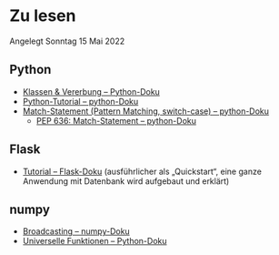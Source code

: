 # Zu lesen
Angelegt Sonntag 15 Mai 2022

Python
------

* [Klassen & Vererbung – Python-Doku](https://docs.python.org/3/tutorial/classes.html#inheritance)
* [Python-Tutorial – python-Doku](https://docs.python.org/3/tutorial/)
* [Match-Statement (Pattern Matching, switch-case) – python-Doku](https://docs.python.org/3/tutorial/controlflow.html#match-statements)
	* [PEP 636: Match-Statement – python-Doku](https://peps.python.org/pep-0636/)


Flask
-----

* [Tutorial – Flask-Doku](https://flask.palletsprojects.com/en/2.1.x/tutorial/) (ausführlicher als „Quickstart“, eine ganze Anwendung mit Datenbank wird aufgebaut und erklärt)

numpy
-----

* [Broadcasting – numpy-Doku](https://numpy.org/doc/stable/user/basics.broadcasting.html?highlight=broadcasting#numpy.doc.broadcasting)
* [Universelle Funktionen – Python-Doku](https://numpy.org/doc/stable/reference/ufuncs.html#broadcasting)


